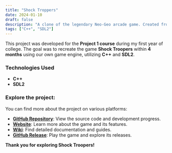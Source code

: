 ```yaml
---
title: "Shock Troppers"
date: 2024-01-10
draft: false
description: "A clone of the legendary Neo-Geo arcade game. Created from scratch with SDL2 and C++"
tags: ["C++", "SDL2"]
---
```


This project was developed for the **Project 1 course** during my first year of college. The goal was to recreate the game **Shock Troopers** within **4 months** using our own game engine, utilizing **C++** and **SDL2**.

### Technologies Used

- **C++**
- **SDL2**

### Explore the project:

You can find more about the project on various platforms:

- [**GitHub Repository**](https://github.com/Very-Serious-Games/Project1-Shock-Troopers): View the source code and development progress.
- [**Website**](https://very-serious-games.github.io/Project1-Shock-Troopers/): Learn more about the game and its features.
- [**Wiki**](https://github.com/Very-Serious-Games/Project1-Shock-Troopers/wiki): Find detailed documentation and guides.
- [**GitHub Release**](https://github.com/Very-Serious-Games/Project1-Shock-Troopers/releases/tag/Release): Play the game and explore its releases.

**Thank you for exploring Shock Troopers!**
